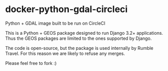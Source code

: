 # docker-python-gdal-circleci
Python + GDAL image built to be run on CircleCI

This is a Python + GEOS package designed to run Django 3.2+ applications. Thus the GEOS packages are limited to the ones supported by Django.

The code is open-source, but the package is used internally by Rumble Travel. For this reason we are likely to refuse any merges.

Please feel free to fork :)

